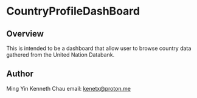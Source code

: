 # CountryProfileDashBoard

## Overview
This is intended to be a dashboard that allow user to browse country data gathered from the United Nation Databank.

## Author
Ming Yin Kenneth Chau
email: kenetx@proton.me
